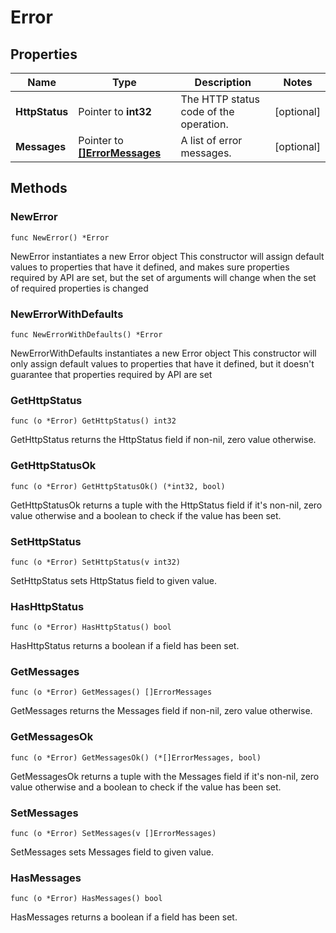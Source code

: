 # Error

## Properties

|Name | Type | Description | Notes|
|------------ | ------------- | ------------- | -------------|
|**HttpStatus** | Pointer to **int32** | The HTTP status code of the operation. | [optional] |
|**Messages** | Pointer to [**[]ErrorMessages**](ErrorMessages.md) | A list of error messages.  | [optional] |

## Methods

### NewError

`func NewError() *Error`

NewError instantiates a new Error object
This constructor will assign default values to properties that have it defined,
and makes sure properties required by API are set, but the set of arguments
will change when the set of required properties is changed

### NewErrorWithDefaults

`func NewErrorWithDefaults() *Error`

NewErrorWithDefaults instantiates a new Error object
This constructor will only assign default values to properties that have it defined,
but it doesn't guarantee that properties required by API are set

### GetHttpStatus

`func (o *Error) GetHttpStatus() int32`

GetHttpStatus returns the HttpStatus field if non-nil, zero value otherwise.

### GetHttpStatusOk

`func (o *Error) GetHttpStatusOk() (*int32, bool)`

GetHttpStatusOk returns a tuple with the HttpStatus field if it's non-nil, zero value otherwise
and a boolean to check if the value has been set.

### SetHttpStatus

`func (o *Error) SetHttpStatus(v int32)`

SetHttpStatus sets HttpStatus field to given value.

### HasHttpStatus

`func (o *Error) HasHttpStatus() bool`

HasHttpStatus returns a boolean if a field has been set.

### GetMessages

`func (o *Error) GetMessages() []ErrorMessages`

GetMessages returns the Messages field if non-nil, zero value otherwise.

### GetMessagesOk

`func (o *Error) GetMessagesOk() (*[]ErrorMessages, bool)`

GetMessagesOk returns a tuple with the Messages field if it's non-nil, zero value otherwise
and a boolean to check if the value has been set.

### SetMessages

`func (o *Error) SetMessages(v []ErrorMessages)`

SetMessages sets Messages field to given value.

### HasMessages

`func (o *Error) HasMessages() bool`

HasMessages returns a boolean if a field has been set.


